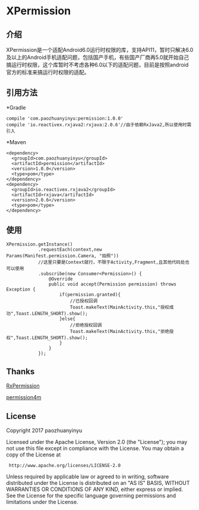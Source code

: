 # XPermission
## 介绍
XPermission是一个适配Android6.0运行时权限的库，支持API11，暂时只解决6.0及以上的Android手机适配问题，包括国产手机，有些国产厂商再5.0就开始自己搞运行时权限，这个库暂时不考虑各种6.0以下的适配问题，目前是按照android官方的标准来搞运行时权限的适配。

## 引用方法
*Gradle
```
compile 'com.paozhuanyinyu:permission:1.0.0'
compile 'io.reactivex.rxjava2:rxjava:2.0.6'//由于依赖RxJava2,所以使用时需引入
```
*Maven
```
<dependency>
  <groupId>com.paozhuanyinyu</groupId>
  <artifactId>permission</artifactId>
  <version>1.0.0</version>
  <type>pom</type>
</dependency>
<dependency>
  <groupId>io.reactivex.rxjava2</groupId>
  <artifactId>rxjava</artifactId>
  <version>2.0.6</version>
  <type>pom</type>
</dependency>
```

## 使用
```
XPermission.getInstance()
            .requestEach(context,new Params(Manifest.permission.Camera, "拍照"))
            //这里只要是Context就行，不限于Activity,Fragment,且其他代码处也可以使用
            .subscribe(new Consumer<Permission>() {
                @Override
                public void accept(Permission permission) throws Exception {
                    if(permission.granted){
                        //已授权回调
                        Toast.makeText(MainActivity.this,"授权成功",Toast.LENGTH_SHORT).show();
                    }else{
                        //拒绝授权回调
                        Toast.makeText(MainActivity.this,"拒绝授权",Toast.LENGTH_SHORT).show();
                    }
                }
            });
```

## Thanks 
[RxPermission](https://github.com/tbruyelle/RxPermissions)

[permission4m](https://github.com/jokermonn/permissions4m)
## License

Copyright  2017  paozhuanyinyu

Licensed under the Apache License, Version 2.0 (the "License");
you may not use this file except in compliance with the License.
You may obtain a copy of the License at

     http://www.apache.org/licenses/LICENSE-2.0

Unless required by applicable law or agreed to in writing, software
distributed under the License is distributed on an "AS IS" BASIS,
WITHOUT WARRANTIES OR CONDITIONS OF ANY KIND, either express or implied.
See the License for the specific language governing permissions and
limitations under the License.
